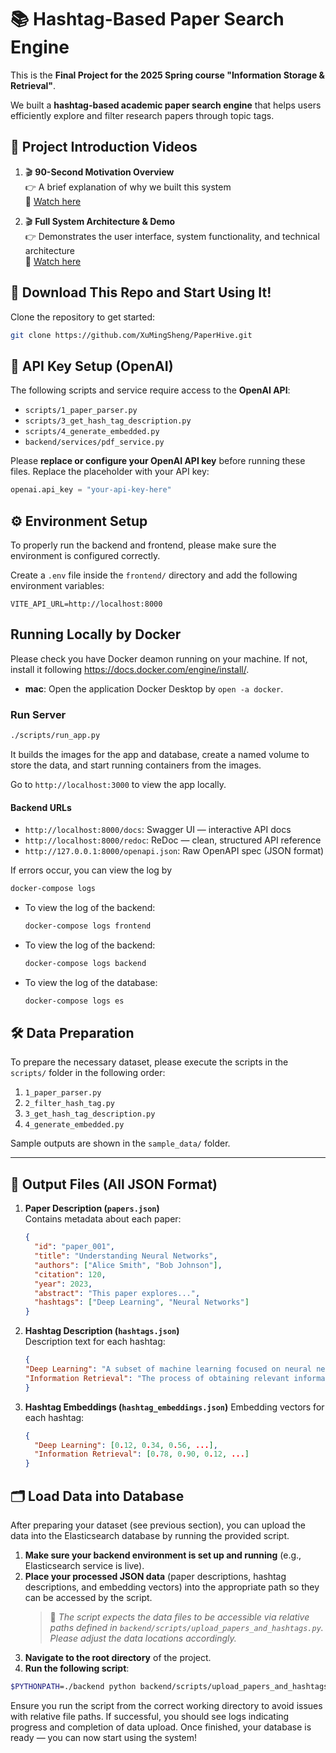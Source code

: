 # 📚 Hashtag-Based Paper Search Engine

This is the **Final Project for the 2025 Spring course "Information Storage & Retrieval"**.

We built a **hashtag-based academic paper search engine** that helps users efficiently explore and filter research papers through topic tags.

## 🎥 Project Introduction Videos

1. 🎬 **90-Second Motivation Overview**  
   👉 A brief explanation of why we built this system  
   🔗 [Watch here](https://youtu.be/20ruPgQmZak)

2. 🎬 **Full System Architecture & Demo**  
   👉 Demonstrates the user interface, system functionality, and technical architecture  
   🔗 [Watch here](https://youtu.be/7iP4rp73Pgo)


## 🚀 Download This Repo and Start Using It!
Clone the repository to get started:

```bash
git clone https://github.com/XuMingSheng/PaperHive.git
```

## 🔐 API Key Setup (OpenAI)

The following scripts and service require access to the **OpenAI API**:

- `scripts/1_paper_parser.py`  
- `scripts/3_get_hash_tag_description.py`  
- `scripts/4_generate_embedded.py`  
- `backend/services/pdf_service.py`

Please **replace or configure your OpenAI API key** before running these files.
   Replace the placeholder with your API key:
   ```python
   openai.api_key = "your-api-key-here"
   ```

## ⚙️ Environment Setup

To properly run the backend and frontend, please make sure the environment is configured correctly.

Create a `.env` file inside the `frontend/` directory and add the following environment variables:

```VITE_API_URL=http://localhost:8000```

## Running Locally by Docker

Please check you have Docker deamon running on your machine. If not, install it following https://docs.docker.com/engine/install/.

* **mac**: Open the application Docker Desktop by `open -a docker`.

### Run Server

```bash
./scripts/run_app.py
```

It builds the images for the app and database, create a named volume to store the data, and start running containers from the images.

Go to `http://localhost:3000` to view the app locally.

#### Backend URLs

* `http://localhost:8000/docs`: Swagger UI — interactive API docs
* `http://localhost:8000/redoc`: ReDoc — clean, structured API reference
* `http://127.0.0.1:8000/openapi.json`: Raw OpenAPI spec (JSON format)
 

If errors occur, you can view the log by
```bash
docker-compose logs
```
- To view the log of the backend:
    ```bash
    docker-compose logs frontend
    ```
- To view the log of the backend:
    ```bash
    docker-compose logs backend
    ```
- To view the log of the database:
    ```bash
    docker-compose logs es
    ``` 

## 🛠️ Data Preparation

To prepare the necessary dataset, please execute the scripts in the `scripts/` folder in the following order:

1. `1_paper_parser.py`  
2. `2_filter_hash_tag.py`  
3. `3_get_hash_tag_description.py`  
4. `4_generate_embedded.py`

Sample outputs are shown in the `sample_data/` folder.

---

## 📂 Output Files (All JSON Format)

1. **Paper Description (`papers.json`)**  
   Contains metadata about each paper:
   ```json
   {
     "id": "paper_001",
     "title": "Understanding Neural Networks",
     "authors": ["Alice Smith", "Bob Johnson"],
     "citation": 120,
     "year": 2023,
     "abstract": "This paper explores...",
     "hashtags": ["Deep Learning", "Neural Networks"]
   }


2. **Hashtag Description (`hashtags.json`)**  
   Description text for each hashtag:
   ```json
   {
   "Deep Learning": "A subset of machine learning focused on neural networks with many layers.",
   "Information Retrieval": "The process of obtaining relevant information from a large repository."
   }

3. **Hashtag Embeddings (`hashtag_embeddings.json`)**
   Embedding vectors for each hashtag:
   ```json
   {
     "Deep Learning": [0.12, 0.34, 0.56, ...],
     "Information Retrieval": [0.78, 0.90, 0.12, ...]
   }
   ```

## 🗂️ Load Data into Database

After preparing your dataset (see previous section), you can upload the data into the Elasticsearch database by running the provided script.

1. **Make sure your backend environment is set up and running** (e.g., Elasticsearch service is live).
2. **Place your processed JSON data** (paper descriptions, hashtag descriptions, and embedding vectors) into the appropriate path so they can be accessed by the script.  
   > 🔧 *The script expects the data files to be accessible via relative paths defined in `backend/scripts/upload_papers_and_hashtags.py`. Please adjust the data locations accordingly.*
3. **Navigate to the root directory** of the project.
4. **Run the following script**:

```bash
$PYTHONPATH=./backend python backend/scripts/upload_papers_and_hashtags.py
```
Ensure you run the script from the correct working directory to avoid issues with relative file paths.
If successful, you should see logs indicating progress and completion of data upload.
Once finished, your database is ready — you can now start using the system!
